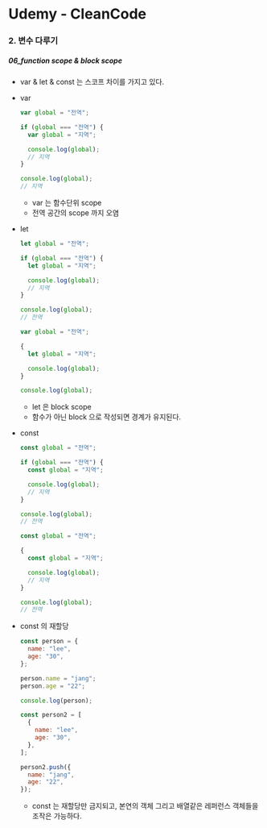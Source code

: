 # Udemy - CleanCode

### 2. 변수 다루기

##### 06_function scope & block scope

* var & let & const 는 스코프 차이를 가지고 있다.




* var

  ```javascript
  var global = "전역";
  
  if (global === "전역") {
    var global = "지역";
  
    console.log(global);
    // 지역
  }
  
  console.log(global);
  // 지역
  
  ```
  
  * var 는 함수단위 scope
  * 전역 공간의 scope 까지 오염
  



* let

  ```javascript
  let global = "전역";
  
  if (global === "전역") {
    let global = "지역";
  
    console.log(global);
    // 지역
  }
  
  console.log(global);
  // 전역
  ```
  
  ```javascript
  var global = "전역";
  
  {
    let global = "지역";
  
    console.log(global);
  }
  
  console.log(global);
  
  ```
  
  * let 은 block scope
  * 함수가 아닌 block 으로 작성되면 경계가 유지된다.



* const

  ```javascript
  const global = "전역";
  
  if (global === "전역") {
    const global = "지역";
  
    console.log(global);
    // 지역
  }
  
  console.log(global);
  // 전역
  ```
  
  ```javascript
  const global = "전역";
  
  {
    const global = "지역";
  
    console.log(global);
    // 지역
  }
  
  console.log(global);
  // 전역
  ```





* const 의 재할당

  ```javascript
  const person = {
    name: "lee",
    age: "30",
  };
  
  person.name = "jang";
  person.age = "22";
  
  console.log(person);
  
  const person2 = [
    {
      name: "lee",
      age: "30",
    },
  ];
  
  person2.push({
    name: "jang",
    age: "22",
  });
  
  ```

  * const 는 재할당만 금지되고, 본연의 객체 그리고 배열같은 레퍼런스 객체들을 조작은 가능하다.

